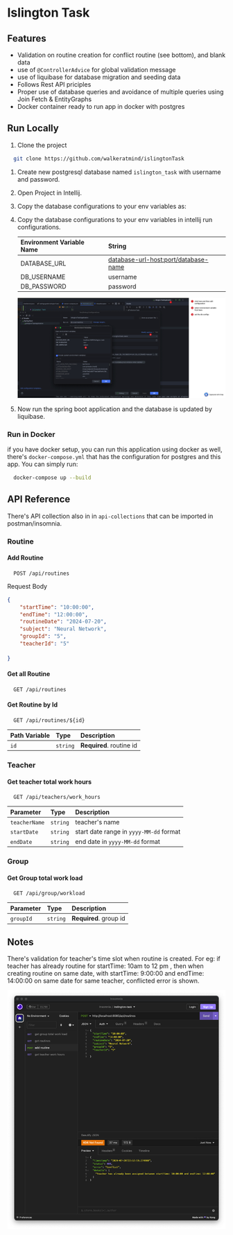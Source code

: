 # Islington Task

## Features

- Validation on routine creation for conflict routine (see bottom), and blank data
- use of `@ControllerAdvice` for global validation message
- use of liquibase for database migration and seeding data
- Follows Rest API priciples
- Proper use of database queries and avoidance of multiple queries using Join Fetch & EntityGraphs
- Docker container ready to run app in docker with postgres

## Run Locally

1. Clone the project

```bash
  git clone https://github.com/walkeratmind/islingtonTask
```

1. Create new postgresql database named `islington_task` with username and password.
2. Open Project in Intellij.

2. Copy the database configurations to your env variables as:


3. Copy the database configurations to your env variables in intellij run configurations.

   | Environment Variable Name | String |
      | :------------------------ | :------------------------------------- |
   | DATABASE_URL | <database-url-host:port/database-name> |
   | DB_USERNAME | username |
   | DB_PASSWORD | password |

   ![env variables](./assets/intellij_run_config.jpg)

4. Now run the spring boot application and the database is updated by liquibase.

### Run in Docker

if you have docker setup, you can run this application using docker as well, there's `docker-compose.yml` that has the
configuration for postgres and this app. You can simply run:

```bash
  docker-compose up --build
```

## API Reference

There's API collection also in in `api-collections` that can be imported in postman/insomnia.

### Routine

#### Add Routine

```http
  POST /api/routines
```

Request Body

```json
{
	"startTime": "10:00:00",
	"endTime": "12:00:00",
	"routineDate": "2024-07-20",
	"subject": "Neural Network",
	"groupId": "5",
	"teacherId": "5"
    
}
```

#### Get all Routine

```http
  GET /api/routines
```

#### Get Routine by Id

```http
  GET /api/routines/${id}
```

| Path Variable | Type     | Description              |
|:--------------|:---------|:-------------------------|
| `id`          | `string` | **Required**. routine id |

### Teacher

#### Get teacher total work hours

```http
  GET /api/teachers/work_hours
```

| Parameter     | Type     | Description                             |
|:--------------|:---------|:----------------------------------------|
| `teacherName` | `string` | teacher's name                          |
| `startDate`   | `string` | start date range in `yyyy-MM-dd` format |
| `endDate`     | `string` | end date  in `yyyy-MM-dd` format        |

### Group

#### Get Group total work load

```http
  GET /api/group/workload
```

| Parameter | Type     | Description            |
|:----------|:---------|:-----------------------|
| `groupId` | `string` | **Required**. group id |

## Notes

There's validation for teacher's time slot when routine is created. For eg: if teacher has already routine
for startTime: 10am to 12 pm , then when creating routine on same date, with startTime: 9:00:00 and endTime: 14:00:00
on same date for same teacher, conflicted error is shown.

![validation for conflicted routine](./assets/time_slot_validation.jpg)